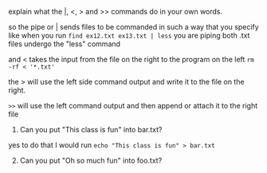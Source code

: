 explain what the |, <, > and >> commands do in your own words.

so the pipe or | sends files to be commanded in such a way that you specify
like when you run `find ex12.txt ex13.txt | less` you are piping both .txt files undergo the "less" command

and < takes the input from the file on the right to the program on the left
`rm -rf < '*.txt'` 

the > will use the left side command output and write it to the file on the right.


`>>` will use the left command output and then append or attach it to the right file


1) Can you put "This class is fun" into bar.txt?

yes to do that I would run `echo "This class is fun" > bar.txt`

2) Can you put "Oh so much fun" into foo.txt?


